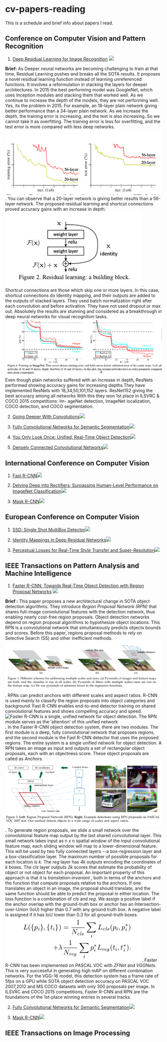 # cv-papers-reading
This is a schedule and brief info about papers I read.

## Conference on Computer Vision and Pattern Recognition

1. [Deep Residual Learning for Image Recognition](https://scholar.google.co.in/scholar?oi=bibs&cluster=9281510746729853742&btnI=1&hl=en) <img src="https://img.shields.io/badge/Completed-Read%20on%2016--AUG--2020-green">

**Brief:** As Deeper neural networks are becoming challenging to train at that time, Residual Learning pushes and breaks all the SOTA results. It proposes a novel residual learning function instead of learning unreferenced functions. It involves a reformulation in stacking the layers for deeper architectures. In 2015 the best performing model was GoogleNet, which uses Inception modules and stacking them that worked well. As we continue to increase the depth of the models, they are not performing well. Yes, its the problem in 2015. For example, an 18-layer plain network giving better performance than a 34-layer plain network. As we increase the depth, the training error is increasing, and the test is also increasing. So we cannot take it as overfitting. The training error is less for overfitting, and the test error is more compared with less deep networks. ![Comparision for 20 and 56 layer networks](/resnet/comparision.png). You can observe that a 20-layer network is giving better results than a 56-layer network. The proposed residual learning and shortcut connections proved accuracy gains with an increase in depth.![Block of the residual net](/resnet/block.png). Shortcut connections are those which skip one or more layers. In this case, shortcut connections do Identity mapping, and their outputs are added to the outputs of stacked layers. They used batch normalization right after each convolution and before activation. They have not used dropout or max out. Absolutely the results are stunning and considered as a breakthrough in deep neural networks for visual recognition tasks.
![Results on Imagenet](/resnet/training.png) Even though plain networks suffered with an increase in depth, ResNets performed showing accuracy gains for increasing depths.They have implemented ResNets with 18,34,50,101,152 layers. ResNet152 giving the best accuracy among all networks With this they won 1st place in ILSVRC & COCO 2015 competitions:   Im-
ageNet detection, ImageNet localization, COCO detection,
and COCO segmentation.




2. [Going Deeper With Convolutions](https://scholar.google.co.in/scholar?oi=bibs&cluster=17799971764477278135&btnI=1&hl=en)<img src="https://img.shields.io/badge/Scheduled-Not%20Fixed-red">

3. [Fully Convolutional Networks for Semantic Segmentation](https://scholar.google.co.in/scholar?oi=bibs&cluster=16635967164511657165&btnI=1&hl=en)<img src="https://img.shields.io/badge/Scheduled-Not%20Fixed-red">

4. [You Only Look Once: Unified, Real-Time Object Detection](https://scholar.google.co.in/scholar?oi=bibs&cluster=6382612685700818764&btnI=1&hl=en)<img src="https://img.shields.io/badge/Scheduled-Not%20Fixed-red">

5. [Densely Connected Convolutional Networks](https://scholar.google.co.in/scholar?oi=bibs&cluster=4205512852566836101&btnI=1&hl=en)<img src="https://img.shields.io/badge/Scheduled-Not%20Fixed-red">

## International Conference on Computer Vision

1. [Fast R-CNN](https://scholar.google.co.in/scholar?oi=bibs&cluster=16324699838103945745&btnI=1&hl=en)<img src="https://img.shields.io/badge/Scheduled-Not%20Fixed-red">

2. [Delving Deep into Rectifiers: Surpassing Human-Level Performance on ImageNet Classification](https://scholar.google.co.in/scholar?oi=bibs&cluster=6243061688889140249&btnI=1&hl=en)<img src="https://img.shields.io/badge/Scheduled-Not%20Fixed-red">

3. [Mask R-CNN](https://scholar.google.co.in/scholar?oi=bibs&cluster=11459229647356475672&btnI=1&hl=en)<img src="https://img.shields.io/badge/Scheduled-Not%20Fixed-red">

## European Conference on Computer Vision

1. [SSD: Single Shot MultiBox Detector](https://scholar.google.co.in/scholar?oi=bibs&cluster=15383553494348295625&btnI=1&hl=en)<img src="https://img.shields.io/badge/Scheduled-Not%20Fixed-red">

2. [Identity Mappings in Deep Residual Networks](https://scholar.google.co.in/scholar?oi=bibs&cluster=14035416619237709781&btnI=1&hl=en)<img src="https://img.shields.io/badge/Scheduled-Not%20Fixed-red">

3. [Perceptual Losses for Real-Time Style Transfer and Super-Resolution](https://scholar.google.co.in/scholar?oi=bibs&cluster=5132755018694140583&btnI=1&hl=en)<img src="https://img.shields.io/badge/Scheduled-Not%20Fixed-red">

## IEEE Transactions on Pattern Analysis and Machine Intelligence

1. [Faster R-CNN: Towards Real-Time Object Detection with Region Proposal Networks](https://scholar.google.co.in/scholar?oi=bibs&cluster=16436232259506318906&btnI=1&hl=en)  <img src="https://img.shields.io/badge/Completed-Read%20on%2017--AUG--2020-green">

**Brief :** This paper proposes a new architectural change in SOTA object detection algorithms. They introduce *Region Proposal Network (RPN)* that shares full-image convolutional features with the detection network, thus enabling nearly cost-free region proposals. Object detection networks depend on region proposal algorithms to hypothesize object locations. This RPN is a convolutional network that simultaneously predicts objects bounds and scores. Before this paper, regions proposal methods to rely on Selective Search (SS) and other inefficient methods. 
![Different schemes for addressing multiple scales and sizes](/fasterrcnn/pyramid.png). RPNs can predict anchors with different scales and aspect ratios. R-CNN is used mainly to classify the region proposals into object categories and background. Fast R-CNN enables end-to-end detector training on shared convolutional features and
shows compelling accuracy and speed. ![Faster R-CNN is a single, unified network for object detection. The RPN module serves as the
‘attention’ of this unified network](/fasterrcnn/frcnn.png). In the Faster R-CNN object detection system, there are two modules. The first module is a deep, fully convolutional network that proposes regions, and the second module is the Fast R-CNN detector that uses the proposed regions. The entire system is a single unified network for object detection. A RPN takes an image as input and outputs a set of rectangular object proposals, each with an objectness score. These object proposals are called as *Anchors*. ![Region Proposal Network (RPN)](fasterrcnn/rpn.png). To generate region proposals, we slide a small network over the convolutional feature map output by the last shared convolutional layer. This small network takes input as n *x* n spatial window of the input convolutional feature map, each sliding window will map to a lower-dimensional feature. This will be used by two fully connected layers --a box-regression layer and a box-classification layer. The maximum number of possible proposals for each location is *k*. The *reg* layer has *4k* outputs encoding the coordinates of *k* boxes. The *cls* layer outputs *2k* scores that estimate the probability of object or not object for each proposal. An important property of this approach is that it is *translation-invariant* , both in terms of the anchors and the function that compute proposals relative to the anchors. If one translates an object in an image, the proposal should translate, and the same function should be able to predict the proposal in either location. The loss function is a combination of *cls* and *reg*. We assign a positive label if the anchor overlap with the ground-truth box or anchor has an Intersection-over-Union (IoU) higher than 0.7 with any ground truth box. A negative label is assigned if it has IoU lower than 0.3 for all ground-truth boxes. ![Loss Function](fasterrcnn/loss.png). Faster R-CNN has been implemented on PASCAL VOC with *ZFNet* and *VGGNets*. This is very successful in generating high mAP on different combination networks. For the VGG-16 model, this detection system has a frame rate of 5fps on a GPU while SOTA object detection accuracy on PASCAL VOC 2007,2012 and MS COCO datasets with only 300 proposals per image. In ILSVRC and COCO 2015 competitions, Faster R-CNN and RPN are the foundations of the 1st-place winning entries in several tracks.


2. [Fully Convolutional Networks for Semantic Segmentation](https://scholar.google.co.in/scholar?oi=bibs&cluster=16635967164511657165&btnI=1&hl=en)<img src="https://img.shields.io/badge/Scheduled-Not%20Fixed-red">

3. [Mask R-CNN](https://scholar.google.co.in/scholar?oi=bibs&cluster=11459229647356475672&btnI=1&hl=en)<img src="https://img.shields.io/badge/Scheduled-Not%20Fixed-red">

## IEEE Transactions on Image Processing


## 